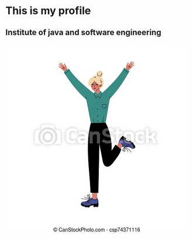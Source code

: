 # This is my profile
## Institute of java and software engineering
![image for my profile](assets/images/11.jpg)